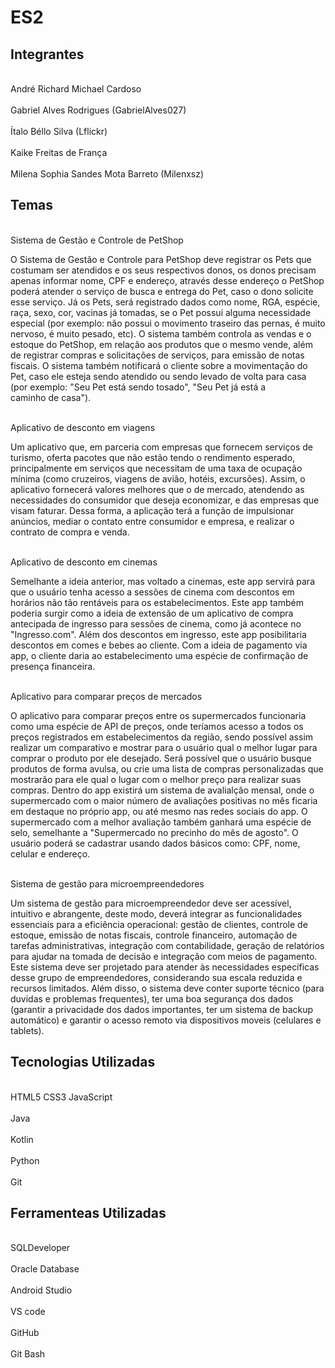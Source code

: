 # ES2
## Integrantes

<br>André Richard Michael Cardoso</br>
<br>Gabriel Alves Rodrigues (GabrielAlves027)</br>
<br>Ítalo Béllo Silva (Lflickr)</br>
<br>Kaike Freitas de França</br>
<br>Milena Sophia Sandes Mota Barreto (Milenxsz) </br>

## Temas

<br>Sistema de Gestão e Controle de PetShop

O Sistema de Gestão e Controle para PetShop deve registrar os Pets que costumam ser atendidos e os seus respectivos donos, os donos precisam apenas informar nome, CPF e endereço, através desse endereço o PetShop poderá atender o serviço de busca e entrega do Pet, caso o dono solicite esse serviço. Já os Pets, será registrado dados como nome, RGA, espécie, raça, sexo, cor, vacinas já tomadas, se o Pet possui alguma necessidade especial (por exemplo: não possui o movimento traseiro das pernas, é muito nervoso, é muito pesado, etc). O sistema também controla as vendas e o estoque do PetShop, em relação aos produtos que o mesmo vende, além de registrar compras e solicitações de serviços, para emissão de notas fiscais. O sistema também notificará o cliente sobre a movimentação do Pet, caso ele esteja sendo atendido ou sendo levado de volta para casa (por exemplo: "Seu Pet está sendo tosado", "Seu Pet já está a caminho de casa").</br>

<br>Aplicativo de desconto em viagens 
 
Um aplicativo que, em parceria com empresas que fornecem serviços de turismo, oferta pacotes que não estão tendo o rendimento esperado, principalmente em serviços que necessitam de uma taxa de ocupação mínima (como cruzeiros, viagens de avião, hotéis, excursões). Assim, o aplicativo fornecerá valores melhores que o de mercado, atendendo as necessidades do consumidor que deseja economizar, e das empresas que visam faturar. Dessa forma, a aplicação terá a função de impulsionar anúncios, mediar o contato entre consumidor e empresa, e realizar o contrato de compra e venda.</br>

<br>Aplicativo de desconto em cinemas

Semelhante a ideia anterior, mas voltado a cinemas, este app servirá para que o usuário tenha acesso a sessões de cinema com descontos em horários não tão rentáveis para os estabelecimentos. Este app também poderia surgir como a ideia de extensão de um aplicativo de compra antecipada de ingresso para sessões de cinema, como já acontece no "Ingresso.com". Além dos descontos em ingresso, este app posibilitaria descontos em comes e bebes ao cliente. Com a ideia de pagamento via app, o cliente daria ao estabelecimento uma espécie de confirmação de presença financeira.</br>

<br>Aplicativo para comparar preços de mercados

O aplicativo para comparar preços entre os supermercados funcionaria como uma espécie de API de preços, onde teríamos acesso a todos os preços registrados em estabelecimentos da região, sendo possível assim realizar um comparativo e mostrar para o usuário qual o melhor lugar para comprar o produto por ele desejado. Será possível que o usuário busque produtos de forma avulsa, ou crie uma lista de compras personalizadas que mostrarão para ele qual o lugar com o melhor preço para realizar suas compras. Dentro do app existirá um sistema de avalialção mensal, onde o supermercado com o maior número de avaliações positivas no mês ficaria em destaque no próprio app, ou até mesmo nas redes sociais do app. O supermercado com a melhor avaliação também ganhará uma espécie de selo, semelhante a "Supermercado no precinho do mês de agosto". O usuário poderá se cadastrar usando dados básicos como: CPF, nome, celular e endereço.</br>

<br>Sistema de gestão para microempreendedores

Um sistema de gestão para microempreendedor deve ser acessível, intuitivo e abrangente, deste modo, deverá integrar as funcionalidades essenciais para a eficiência operacional: gestão de clientes, controle de estoque, emissão de notas fiscais, controle financeiro, automação de tarefas administrativas, integração com contabilidade, geração de relatórios para ajudar na tomada de decisão e integração com meios de pagamento.	Este sistema deve ser projetado para atender às necessidades específicas desse grupo de empreendedores, considerando sua escala reduzida e recursos limitados. Além disso, o sistema deve conter suporte técnico (para duvidas e problemas frequentes), ter uma boa segurança dos dados (garantir a privacidade dos dados importantes, ter um sistema de backup automático) e garantir o acesso remoto via dispositivos moveis (celulares e tablets).


## Tecnologias Utilizadas

<br>HTML5 CSS3 JavaScript</br>
<br>Java</br>
<br>Kotlin</br>
<br>Python</br>
<br>Git</br>

## Ferramenteas Utilizadas

<br>SQLDeveloper</br>
<br>Oracle Database</br>
<br>Android Studio</br>
<br>VS code</br>
<br>GitHub</br>
<br>Git Bash</br>
